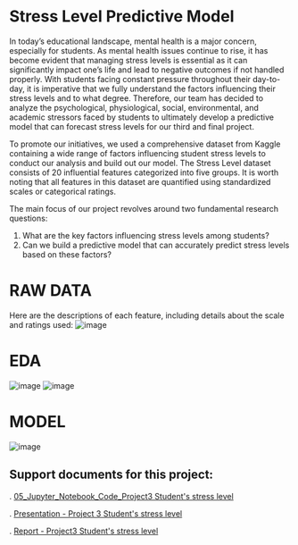 # Stress Level Predictive Model

In today’s educational landscape, mental health is a major concern, especially for students. As mental health issues continue to rise, it has become evident that managing stress levels is essential as it can significantly impact one’s life and lead to negative outcomes if not handled properly. With students facing constant pressure throughout their day-to-day, it is imperative that we fully understand the factors influencing their stress levels and to what degree. Therefore, our team has decided to analyze the psychological, physiological, social, environmental, and academic stressors faced by students to ultimately develop a predictive model that can forecast stress levels for our third and final project.

To promote our initiatives, we used a comprehensive dataset from Kaggle containing a wide range of factors influencing student stress levels to conduct our analysis and build out our model. The Stress Level dataset consists of 20 influential features categorized into five groups. It is worth noting that all features in this dataset are quantified using standardized scales or categorical ratings.

The main focus of our project revolves around two fundamental research questions:

1. What are the key factors influencing stress levels among students?
2. Can we build a predictive model that can accurately predict stress levels based on these factors?

# RAW DATA
Here are the descriptions of each feature, including details about the scale and ratings used:
![image](https://github.com/sergenane/Portfolio/assets/171219995/14f512b2-3bb3-479e-9d94-71801eac513e)

# EDA
![image](https://github.com/sergenane/Portfolio/assets/171219995/546afbc1-8856-4025-81ac-071780547fae)
![image](https://github.com/sergenane/Portfolio/assets/171219995/4d92b1f9-72c4-4343-9763-cfced6f1b3f8)

# MODEL
![image](https://github.com/sergenane/Portfolio/assets/171219995/858e348c-ed4a-4c97-a964-d0b77adb02d5)

## Support documents for this project:

. [05_Jupyter_Notebook_Code_Project3 Student's stress level]( https://github.com/sergenane/Portfolio/blob/597c156fb3394999c4141314a18df42011dac84e/Data%20science%20Projects/Project3%3A%20Stress%20Level%20Predictive%20model/05_Jupyter_Notebook_Code_Project3%20Student's%20stress%20level.ipynb)

. [Presentation - Project 3 Student's stress level]( https://github.com/sergenane/Portfolio/blob/597c156fb3394999c4141314a18df42011dac84e/Data%20science%20Projects/Project3%3A%20Stress%20Level%20Predictive%20model/Presentation%20-%20Project%203%20Student's%20stress%20level.pptx)

. [Report - Project3 Student's stress level]( https://github.com/sergenane/Portfolio/blob/597c156fb3394999c4141314a18df42011dac84e/Data%20science%20Projects/Project3%3A%20Stress%20Level%20Predictive%20model/Report%20-%20Project3%20Student's%20stress%20level.pdf)






